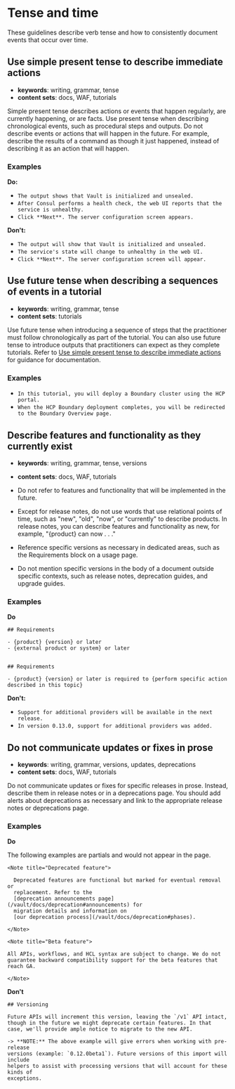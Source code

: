 # Tense and time

These guidelines describe verb tense and how to consistently document events that occur over time.

## Use simple present tense to describe immediate actions

- **keywords**: writing, grammar, tense   
- **content sets**: docs, WAF, tutorials

Simple present tense describes actions or events that happen regularly, are currently happening, or are facts. Use present tense when describing chronological events, such as procedural steps and outputs. Do not describe events or actions that will happen in the future. For example, describe the results of a command as though it just happened, instead of describing it as an action that will happen. 

### Examples

**Do:**

- `The output shows that Vault is initialized and unsealed.`
- `After Consul performs a health check, the web UI reports that the service is unhealthy.`
- `Click **Next**. The server configuration screen appears.`

**Don't:**

- `The output will show that Vault is initialized and unsealed.`
- `The service's state will change to unhealthy in the web UI.`
- `Click **Next**. The server configuration screen will appear.`

## Use future tense when describing a sequences of events in a tutorial 

- **keywords**: writing, grammar, tense  
- **content sets**: tutorials

Use future tense when introducing a sequence of steps that the practitioner must follow chronologically as part of the tutorial. You can also use future tense to introduce outputs that practitioners can expect as they complete tutorials. Refer to [Use simple present tense to describe immediate actions](#use-simple-present-tense-to-describe-immediate-actions) for guidance for documentation.

### Examples

- `In this tutorial, you will deploy a Boundary cluster using the HCP portal.`
- `When the HCP Boundary deployment completes, you will be redirected to the Boundary Overview page.`


## Describe features and functionality as they currently exist 

- **keywords**: writing, grammar, tense, versions  
- **content sets**: docs, WAF, tutorials

- Do not refer to features and functionality that will be implemented in the future. 
- Except for release notes, do not use words that use relational points of time, such as "new", "old", "now", or "currently" to describe products. In release notes, you can describe features and functionality as new, for example, "{product} can now . . ."
- Reference specific versions as necessary in dedicated areas, such as the Requirements block on a usage page.
- Do not mention specific versions in the body of a document outside specific contexts, such as release notes, deprecation guides, and upgrade guides.


### Examples

**Do**

```
## Requirements 

- {product} {version} or later
- {external product or system} or later
```

```

## Requirements 

- {product} {version} or later is required to {perform specific action described in this topic}
```

**Don't:**

- `Support for additional providers will be available in the next release.`
- `In version 0.13.0, support for additional providers was added.`

## Do not communicate updates or fixes in prose


- **keywords**: writing, grammar, versions, updates, deprecations  
- **content sets**: docs, WAF, tutorials

Do not communicate updates or fixes for specific releases in prose. Instead, describe them in release notes or in a deprecations page. You should add alerts about deprecations as necessary and link to the appropriate release notes or deprecations page.

### Examples

**Do**

The following examples are partials and would not appear in the page.

```
<Note title="Deprecated feature">

  Deprecated features are functional but marked for eventual removal or
  replacement. Refer to the
  [deprecation announcements page](/vault/docs/deprecation#announcements) for
  migration details and information on
  [our deprecation process](/vault/docs/deprecation#phases).

</Note>
```

```
<Note title="Beta feature">

All APIs, workflows, and HCL syntax are subject to change. We do not guarantee backward compatibility support for the beta features that reach GA. 

</Note>
```

**Don't**

```
## Versioning 

Future APIs will increment this version, leaving the `/v1` API intact, though in the future we might deprecate certain features. In that case, we'll provide ample notice to migrate to the new API.
```

```
-> **NOTE:** The above example will give errors when working with pre-release
versions (example: `0.12.0beta1`). Future versions of this import will include
helpers to assist with processing versions that will account for these kinds of
exceptions.
```